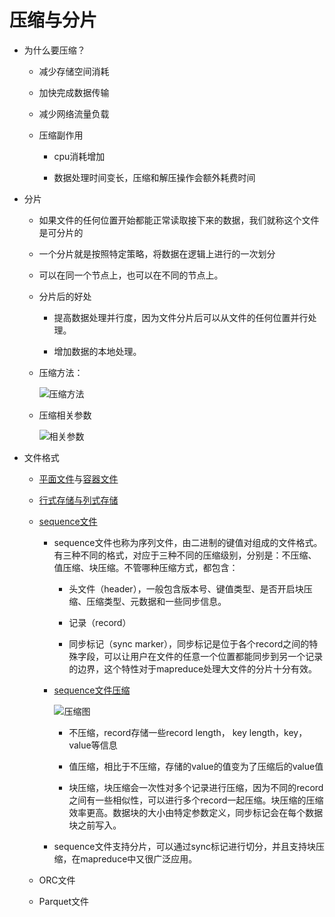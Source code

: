 # 压缩与分片

- 为什么要压缩？
    
    - 减少存储空间消耗

    - 加快完成数据传输

    -  减少网络流量负载

    - 压缩副作用

        - cpu消耗增加

        - 数据处理时间变长，压缩和解压操作会额外耗费时间


- 分片

    - 如果文件的任何位置开始都能正常读取接下来的数据，我们就称这个文件是可分片的

    - 一个分片就是按照特定策略，将数据在逻辑上进行的一次划分

    - 可以在同一个节点上，也可以在不同的节点上。

    - 分片后的好处
        
        - 提高数据处理并行度，因为文件分片后可以从文件的任何位置并行处理。

        - 增加数据的本地处理。

    - 压缩方法：

        ![压缩方法][1]

    - 压缩相关参数

        ![相关参数][2]

- 文件格式

    - [平面文件][3]与[容器文件][4]

    - [行式存储与列式存储][5]

    - [sequence文件][6]
        
        - sequence文件也称为序列文件，由二进制的键值对组成的文件格式。有三种不同的格式，对应于三种不同的压缩级别，分别是：不压缩、值压缩、块压缩。不管哪种压缩方式，都包含：
            
            - 头文件（header），一般包含版本号、键值类型、是否开启块压缩、压缩类型、元数据和一些同步信息。

            - 记录（record）

            - 同步标记（sync marker），同步标记是位于各个record之间的特殊字段，可以让用户在文件的任意一个位置都能同步到另一个记录的边界，这个特性对于mapreduce处理大文件的分片十分有效。

        - [sequence文件压缩][7]

            ![压缩图][8]

            - 不压缩，record存储一些record length， key length，key， value等信息

            - 值压缩，相比于不压缩，存储的value的值变为了压缩后的value值

            - 块压缩，块压缩会一次性对多个记录进行压缩，因为不同的record之间有一些相似性，可以进行多个record一起压缩。块压缩的压缩效率更高。数据块的大小由特定参数定义，同步标记会在每个数据块之前写入。

        - sequence文件支持分片，可以通过sync标记进行切分，并且支持块压缩，在mapreduce中又很广泛应用。


    - ORC文件

        

    - Parquet文件

[1]: https://github.com/jiaoqiyuan/163-bigdate-note/raw/master/%E6%95%B0%E6%8D%AE%E5%AD%98%E5%82%A8%EF%BC%9AHDFS/img/%E5%8E%8B%E7%BC%A9%E6%96%B9%E6%B3%95.png
[2]: https://github.com/jiaoqiyuan/163-bigdate-note/raw/master/%E6%95%B0%E6%8D%AE%E5%AD%98%E5%82%A8%EF%BC%9AHDFS/img/%E5%BC%80%E5%90%AF%E5%8E%8B%E7%BC%A9%E7%9B%B8%E5%85%B3%E5%8F%82%E6%95%B0.png
[3]: https://baike.baidu.com/item/%E5%B9%B3%E9%9D%A2%E6%96%87%E4%BB%B6
[4]: https://baike.baidu.com/item/%E5%AE%B9%E5%99%A8%E6%A0%BC%E5%BC%8F%E6%96%87%E4%BB%B6
[5]: https://www.ibm.com/developerworks/community/blogs/IBMi/entry/database?lang=en
[6]: https://blog.csdn.net/lskyne/article/details/9185735
[7]: http://www.10tiao.com/html/519/201608/2660384349/1.html
[8]: https://github.com/jiaoqiyuan/163-bigdate-note/raw/master/%E6%95%B0%E6%8D%AE%E5%AD%98%E5%82%A8%EF%BC%9AHDFS/img/Sequenc%E6%96%87%E4%BB%B6%E5%8E%8B%E7%BC%A9.png
